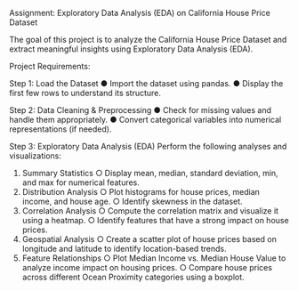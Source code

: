  Assignment: Exploratory Data Analysis (EDA) on California House Price Dataset

The goal of this project is to analyze the California House Price Dataset and extract
meaningful insights using Exploratory Data Analysis (EDA).

Project Requirements: 

Step 1: Load the Dataset
● Import the dataset using pandas.
● Display the first few rows to understand its structure.

Step 2: Data Cleaning & Preprocessing
● Check for missing values and handle them appropriately.
● Convert categorical variables into numerical representations (if needed).

Step 3: Exploratory Data Analysis (EDA)
Perform the following analyses and visualizations:
1. Summary Statistics
○ Display mean, median, standard deviation, min, and max for numerical
features.
2. Distribution Analysis
○ Plot histograms for house prices, median income, and house age.
○ Identify skewness in the dataset.
3. Correlation Analysis
○ Compute the correlation matrix and visualize it using a heatmap.
○ Identify features that have a strong impact on house prices.
4. Geospatial Analysis
○ Create a scatter plot of house prices based on longitude and latitude to
identify location-based trends.
5. Feature Relationships
○ Plot Median Income vs. Median House Value to analyze income impact on
housing prices.
○ Compare house prices across different Ocean Proximity categories using a
boxplot.


